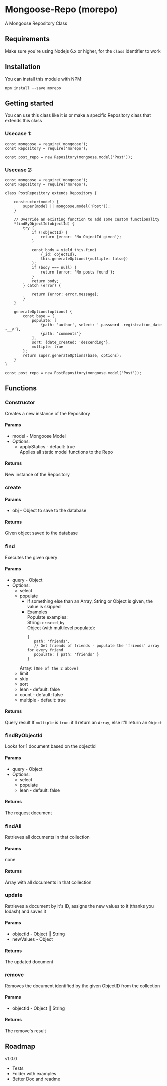 # Mongoose-Repo (morepo)
A Mongoose Repository Class

## Requirements ##
Make sure you're using Nodejs 6.x or higher, for the `class` identifier to work


## Installation ##

You can install this module with NPM:

    npm install --save morepo

## Getting started ##
You can use this class like it is or make a specific Repository class that extends this class

### Usecase 1: ###
```ES6
const mongoose = require('mongoose');
const Repository = require('morepo');

const post_repo = new Repository(mongoose.model('Post'));
```

### Usecase 2: ###
```ES6
const mongoose = require('mongoose');
const Repository = require('morepo');

class PostRepository extends Repository {

    constructor(model) {
        super(model || mongoose.model('Post'));
    }
    
    // Override an existing function to add some custom functionality
    *findByObjectId(objectId) {
        try {
            if (!objectId) {
                return {error: 'No ObjectId given'};
            }
    
            const body = yield this.find(
                {_id: objectId},
                this.generateOptions({multiple: false})
            );
            if (body === null) {
                return {error: 'No posts found'};
            }
            return body;
        } catch (error) {
    
            return {error: error.message};
        }
    }
    
    generateOptions(options) {
        const base = {
            populate: [
                {path: 'author', select: '-password -registration_date -__v'},
                {path: 'comments'}
            ],
            sort: {date_created: 'descending'},
            multiple: true
        };
        return super.generateOptions(base, options);
    }
}

const post_repo = new PostRepository(mongoose.model('Post'));
```

## Functions ##
### Constructor ###
Creates a new instance of the Repository

#### Params ####
- model - Mongoose Model
- Options:
  - applyStatics - default: true  
    Applies all static model functions to the Repo
    
#### Returns ####
New instance of the Repository

### create ###
#### Params ####
- obj - Object to save to the database

#### Returns ####
Given object saved to the database

### find ###
Executes the given query

#### Params ####
- query - Object
- Options:
  - select
  - populate
    - If something else than an Array, String or Object is given, the value is skipped
    - Examples  
     Populate examples:  
     String: `created_by`  
     Object (with multilevel populate):  
         ```JS
         {
            path: 'friends',
            // Get friends of friends - populate the 'friends' array for every friend
            populate: { path: 'friends' }
         }
         ```
     Array: `[One of the 2 above]`
  - limit
  - skip
  - sort
  - lean - default: false
  - count - default: false
  - multiple - default: true  

#### Returns ####
Query result
If `multiple` is `true`: it'll return an `Array`, else it'll return an `Object`

### findByObjectId ###
Looks for 1 document based on the objectId

#### Params ####
- query - Object
- Options:
  - select
  - populate
  - lean - default: false  

#### Returns ####
The request document

### findAll ###
Retrieves all documents in that collection

#### Params ####
none
#### Returns ####
Array with all documents in that collection

### update ###
Retrieves a document by it's ID, assigns the new values to it (thanks you lodash) and saves it

#### Params ####
- objectId - Object || String
- newValues - Object

#### Returns ####
The updated document

### remove ###
Removes the document identified by the given ObjectID from the collection

#### Params ####
- objectId - Object || String

#### Returns ####
The remove's result



## Roadmap ##

v1.0.0
- Tests
- Folder with examples
- Better Doc and readme
